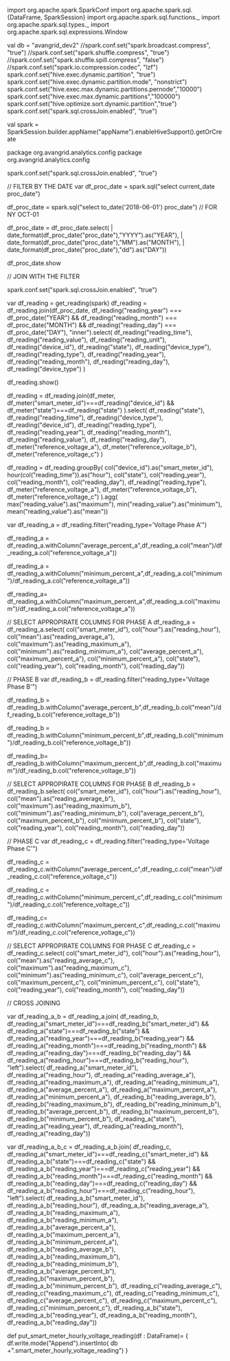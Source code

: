 import org.apache.spark.SparkConf
import org.apache.spark.sql.{DataFrame, SparkSession}
import org.apache.spark.sql.functions._
import org.apache.spark.sql.types._
import org.apache.spark.sql.expressions.Window


val db = "avangrid_dev2"
    //spark.conf.set("spark.broadcast.compress", "true")
    //spark.conf.set("spark.shuffle.compress", "true")
    //spark.conf.set("spark.shuffle.spill.compress", "false")
    //spark.conf.set("spark.io.compression.codec", "lzf")
    spark.conf.set("hive.exec.dynamic.partition", "true")
    spark.conf.set("hive.exec.dynamic.partition.mode", "nonstrict")
    spark.conf.set("hive.exec.max.dynamic.partitions.pernode","10000")
    spark.conf.set("hive.exec.max.dynamic.partitions","100000")
    spark.conf.set("hive.optimize.sort.dynamic.partition","true")
    spark.conf.set("spark.sql.crossJoin.enabled", "true")

val spark = SparkSession.builder.appName("appName").enableHiveSupport().getOrCreate


package org.avangrid.analytics.config
package org.avangrid.analytics.config

spark.conf.set("spark.sql.crossJoin.enabled", "true")


// FILTER BY THE DATE 
var df_proc_date = spark.sql("select current_date proc_date")

df_proc_date = spark.sql("select to_date('2018-06-01') proc_date")
// FOR NY OCT-01

df_proc_date = df_proc_date.select(
     |       date_format(df_proc_date("proc_date"),"YYYY").as("YEAR"),
     |       date_format(df_proc_date("proc_date"),"MM").as("MONTH"),
     |       date_format(df_proc_date("proc_date"),"dd").as("DAY"))


df_proc_date.show

// JOIN WITH THE FILTER

spark.conf.set("spark.sql.crossJoin.enabled", "true")

var df_reading = get_reading(spark)
df_reading = df_reading.join(df_proc_date,
      df_reading("reading_year") === df_proc_date("YEAR") &&
        df_reading("reading_month") === df_proc_date("MONTH") &&
        df_reading("reading_day") === df_proc_date("DAY"),
      "inner").select(
          df_reading("reading_time"),
          df_reading("reading_value"),
          df_reading("reading_unit"),
          df_reading("device_id"),
          df_reading("state"),
          df_reading("device_type"),
          df_reading("reading_type"),
          df_reading("reading_year"),
          df_reading("reading_month"),
          df_reading("reading_day"),
          df_reading("device_type")
    )

df_reading.show()


df_reading = df_reading.join(df_meter, df_meter("smart_meter_id")===df_reading("device_id") && df_meter("state")===df_reading("state")
                                    ).select(
                                        df_reading("state"),
                                        df_reading("reading_time"),
                                        df_reading("device_type"),
                                        df_reading("device_id"),
                                        df_reading("reading_type"),
                                        df_reading("reading_year"),
                                        df_reading("reading_month"),
                                        df_reading("reading_value"),
                                        df_reading("reading_day"),
                                        df_meter("reference_voltage_a"),
                                        df_meter("reference_voltage_b"),
                                        df_meter("reference_voltage_c")
                                    )

df_reading = df_reading.groupBy(
    col("device_id").as("smart_meter_id"),
    hour(col("reading_time")).as("hour"),
    col("state"),
    col("reading_year"),
    col("reading_month"), 
    col("reading_day"),
    df_reading("reading_type"),
    df_meter("reference_voltage_a"),
    df_meter("reference_voltage_b"),
    df_meter("reference_voltage_c")
    ).agg(
        max("reading_value").as("maximum"), 
        min("reading_value").as("minimum"), 
        mean("reading_value").as("mean"))


var df_reading_a = df_reading.filter("reading_type='Voltage Phase A'")

df_reading_a = df_reading_a.withColumn("average_percent_a",df_reading_a.col("mean")/df_reading_a.col("reference_voltage_a"))

df_reading_a = df_reading_a.withColumn("minimum_percent_a",df_reading_a.col("minimum")/df_reading_a.col("reference_voltage_a"))

df_reading_a= df_reading_a.withColumn("maximum_percent_a",df_reading_a.col("maximum")/df_reading_a.col("reference_voltage_a"))

// SELECT APPROPIRATE COLUMNS FOR PHASE A
df_reading_a = df_reading_a.select(
    col("smart_meter_id"), 
    col("hour").as("reading_hour"), 
    col("mean").as("reading_average_a"), 
    col("maximum").as("reading_maximum_a"), 
    col("minimum").as("reading_minimum_a"), 
    col("average_percent_a"), 
    col("maximum_percent_a"), 
    col("minimum_percent_a"),
    col("state"),
    col("reading_year"),
    col("reading_month"), 
    col("reading_day"))

// PHASE B 
var df_reading_b = df_reading.filter("reading_type='Voltage Phase B'")

df_reading_b = df_reading_b.withColumn("average_percent_b",df_reading_b.col("mean")/df_reading_b.col("reference_voltage_b"))

<!-- df_reading_b = df_reading_b.withColumn("average_percent_b",df_reading_b.col("mean")/120) -->

df_reading_b = df_reading_b.withColumn("minimum_percent_b",df_reading_b.col("minimum")/df_reading_b.col("reference_voltage_b"))

<!-- df_reading_b = df_reading_b.withColumn("minimum_percent_b",df_reading_b.col("minimum")/120) -->

df_reading_b= df_reading_b.withColumn("maximum_percent_b",df_reading_b.col("maximum")/df_reading_b.col("reference_voltage_b"))

<!-- df_reading_b= df_reading_b.withColumn("maximum_percent_b",df_reading_b.col("maximum")/120) -->

// SELECT APPROPIRATE COLUMNS FOR PHASE B
df_reading_b = df_reading_b.select(
    col("smart_meter_id"), 
    col("hour").as("reading_hour"), 
    col("mean").as("reading_average_b"), 
    col("maximum").as("reading_maximum_b"), 
    col("minimum").as("reading_minimum_b"), 
    col("average_percent_b"), 
    col("maximum_percent_b"), 
    col("minimum_percent_b"),
    col("state"),
    col("reading_year"),
    col("reading_month"), 
    col("reading_day"))


// PHASE C 
var df_reading_c = df_reading.filter("reading_type='Voltage Phase C'")

df_reading_c = df_reading_c.withColumn("average_percent_c",df_reading_c.col("mean")/df_reading_c.col("reference_voltage_c"))

df_reading_c = df_reading_c.withColumn("minimum_percent_c",df_reading_c.col("minimum")/df_reading_c.col("reference_voltage_c"))

df_reading_c= df_reading_c.withColumn("maximum_percent_c",df_reading_c.col("maximum")/df_reading_c.col("reference_voltage_c"))

// SELECT APPROPIRATE COLUMNS FOR PHASE C
df_reading_c = df_reading_c.select(
    col("smart_meter_id"), 
    col("hour").as("reading_hour"), 
    col("mean").as("reading_average_c"), 
    col("maximum").as("reading_maximum_c"), 
    col("minimum").as("reading_minimum_c"), 
    col("average_percent_c"), 
    col("maximum_percent_c"), 
    col("minimum_percent_c"), 
    col("state"),
    col("reading_year"),
    col("reading_month"), 
    col("reading_day"))

// CROSS JOINING 

var df_reading_a_b = df_reading_a.join(
    df_reading_b, df_reading_a("smart_meter_id")===df_reading_b("smart_meter_id") &&
    df_reading_a("state")===df_reading_b("state") && 
    df_reading_a("reading_year")===df_reading_b("reading_year") &&
    df_reading_a("reading_month")===df_reading_b("reading_month") &&
    df_reading_a("reading_day")===df_reading_b("reading_day") &&
    df_reading_a("reading_hour")===df_reading_b("reading_hour"), "left").select(
        df_reading_a("smart_meter_id"), 
        df_reading_a("reading_hour"), 
        df_reading_a("reading_average_a"), 
        df_reading_a("reading_maximum_a"), 
        df_reading_a("reading_minimum_a"), 
        df_reading_a("average_percent_a"), 
        df_reading_a("maximum_percent_a"), 
        df_reading_a("minimum_percent_a"), 
        df_reading_b("reading_average_b"), 
        df_reading_b("reading_maximum_b"), 
        df_reading_b("reading_minimum_b"), 
        df_reading_b("average_percent_b"), 
        df_reading_b("maximum_percent_b"), 
        df_reading_b("minimum_percent_b"), 
        df_reading_a("state"),
        df_reading_a("reading_year"),
        df_reading_a("reading_month"), 
        df_reading_a("reading_day"))


var df_reading_a_b_c = df_reading_a_b.join(
    df_reading_c, df_reading_a("smart_meter_id")===df_reading_c("smart_meter_id") &&
    df_reading_a_b("state")===df_reading_c("state") && 
    df_reading_a_b("reading_year")===df_reading_c("reading_year") &&
    df_reading_a_b("reading_month")===df_reading_c("reading_month") &&
    df_reading_a_b("reading_day")===df_reading_c("reading_day") &&
    df_reading_a_b("reading_hour")===df_reading_c("reading_hour"), "left").select(
        df_reading_a_b("smart_meter_id"), 
        df_reading_a_b("reading_hour"), 
        df_reading_a_b("reading_average_a"), 
        df_reading_a_b("reading_maximum_a"), 
        df_reading_a_b("reading_minimum_a"), 
        df_reading_a_b("average_percent_a"), 
        df_reading_a_b("maximum_percent_a"), 
        df_reading_a_b("minimum_percent_a"), 
        df_reading_a_b("reading_average_b"), 
        df_reading_a_b("reading_maximum_b"), 
        df_reading_a_b("reading_minimum_b"), 
        df_reading_a_b("average_percent_b"), 
        df_reading_b("maximum_percent_b"), 
        df_reading_a_b("minimum_percent_b"), 
        df_reading_c("reading_average_c"), 
        df_reading_c("reading_maximum_c"), 
        df_reading_c("reading_minimum_c"), 
        df_reading_c("average_percent_c"), 
        df_reading_c("maximum_percent_c"), 
        df_reading_c("minimum_percent_c"),
        df_reading_a_b("state"),
        df_reading_a_b("reading_year"),
        df_reading_a_b("reading_month"), 
        df_reading_a_b("reading_day"))


<!-- scala> df_reading_a_b_c.printSchema
root
 |-- smart_meter_id: string (nullable = true)
 |-- reading_hour: integer (nullable = true)
 |-- reading_average_a: double (nullable = true)
 |-- reading_maximum_a: double (nullable = true)
 |-- reading_minimum_a: double (nullable = true)
 |-- average_percent_a: double (nullable = true)
 |-- maximum_percent_a: double (nullable = true)
 |-- minimum_percent_a: double (nullable = true)
 |-- reading_average_b: double (nullable = true)
 |-- reading_maximum_b: double (nullable = true)
 |-- reading_minimum_b: double (nullable = true)
 |-- average_percent_b: double (nullable = true)
 |-- maximum_percent_b: double (nullable = true)
 |-- minimum_percent_b: double (nullable = true)
 |-- reading_average_c: double (nullable = true)
 |-- reading_maximum_c: double (nullable = true)
 |-- reading_minimum_c: double (nullable = true)
 |-- average_percent_c: double (nullable = true)
 |-- maximum_percent_c: double (nullable = true)
 |-- minimum_percent_c: double (nullable = true)
 |-- state: string (nullable = true)
 |-- reading_year: string (nullable = true)
 |-- reading_month: string (nullable = true)
 |-- reading_day: string (nullable = true) -->


 def put_smart_meter_hourly_voltage_reading(df : DataFrame)= {
    df.write.mode("Append").insertInto( db +".smart_meter_hourly_voltage_reading")
  }